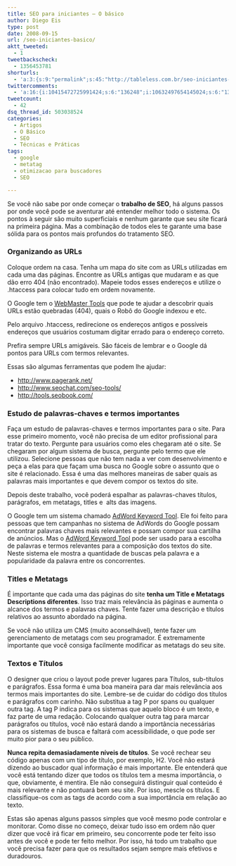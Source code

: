 ```yaml
---
title: SEO para iniciantes – O básico
author: Diego Eis
type: post
date: 2008-09-15
url: /seo-iniciantes-basico/
aktt_tweeted:
  - 1
tweetbackscheck:
  - 1356453781
shorturls:
  - 'a:3:{s:9:"permalink";s:45:"http://tableless.com.br/seo-iniciantes-basico";s:7:"tinyurl";s:26:"http://tinyurl.com/3gyyccx";s:4:"isgd";s:19:"http://is.gd/XsAra3";}'
twittercomments:
  - 'a:16:{i:10415472725991424;s:6:"136248";i:10632497654145024;s:6:"136254";i:10717828126609408;s:7:"retweet";i:10415994338025472;s:7:"retweet";i:144743985095778304;s:7:"retweet";i:154247924954562560;s:7:"retweet";i:154243825626382337;s:7:"retweet";i:154241606063624192;s:7:"retweet";i:154240323407712256;s:7:"retweet";i:154240239739736064;s:7:"retweet";i:154239987964055552;s:7:"retweet";i:154239908393914369;s:7:"retweet";i:154239385167085568;s:7:"retweet";i:154239321988276225;s:7:"retweet";i:170114014184083457;s:7:"retweet";i:170107546961575936;s:7:"retweet";}'
tweetcount:
  - 42
dsq_thread_id: 503038524
categories:
  - Artigos
  - O Básico
  - SEO
  - Técnicas e Práticas
tags:
  - google
  - metatag
  - otimizacao para buscadores
  - SEO

---
```

Se você não sabe por onde começar o **trabalho de SEO**, há alguns passos por onde você pode se aventurar até entender melhor todo o sistema. Os pontos à seguir são muito superficiais e nenhum garante que seu site ficará na primeira página. Mas a combinação de todos eles te garante uma base sólida para os pontos mais profundos do tratamento SEO.<!--more-->

### Organizando as URLs

Coloque ordem na casa. Tenha um mapa do site com as URLs utilizadas em cada uma das páginas. Encontre as URLs antigas que mudaram e as que dão erro 404 (não encontrado). Mapeie todos esses endereços e utilize o .htaccess para colocar tudo em ordem novamente.
  
O Google tem o [WebMaster Tools][1] que pode te ajudar a descobrir quais URLs estão quebradas (404), quais o Robô do Google indexou e etc.

Pelo arquivo .htaccess, redirecione os endereços antigos e possíveis endereços que usuários costumam digitar errado para o endereço correto.
  
Prefira sempre URLs amigáveis. São fáceis de lembrar e o Google dá pontos para URLs com termos relevantes.

Essas são algumas ferramentas que podem lhe ajudar:

  * <http://www.pagerank.net/>
  * <http://www.seochat.com/seo-tools/>
  * <http://tools.seobook.com/>

### Estudo de palavras-chaves e termos importantes

Faça um estudo de palavras-chaves e termos importantes para o site. Para esse primeiro momento, você não precisa de um editor profissional para tratar do texto. Pergunte para usuários como eles chegaram até o site. Se chegaram por algum sistema de busca, pergunte pelo termo que ele utilizou. Selecione pessoas que não tem nada a ver com desenvolvimento e peça a elas para que façam uma busca no Google sobre o assunto que o site é relacionado. Essa é uma das melhores maneiras de saber quais as palavras mais importantes e que devem compor os textos do site.

Depois deste trabalho, você poderá espalhar as palavras-chaves títulos, parágrafos, em metatags, titles e  alts das imagens.
  
O Google tem um sistema chamado [AdWord Keyword Tool][2]. Ele foi feito para pessoas que tem campanhas no sistema de AdWords do Google possam encontrar palavras chaves mais relevantes e possam compor sua cartilha de anúncios. Mas o [AdWord Keyword Tool][2] pode ser usado para a escolha de palavras e termos relevantes para a composição dos textos do site. Neste sistema ele mostra a quantidade de buscas pela palavra e a popularidade da palavra entre os concorrentes.

### Titles e Metatags

É importante que cada uma das páginas do site **tenha um Title e Metatags Descriptions diferentes**. Isso traz mais relevância às páginas e aumenta o alcance dos termos e palavras chaves. Tente fazer uma descrição e títulos relativos ao assunto abordado na página.

Se você não utiliza um CMS (muito aconselhável), tente fazer um gerenciamento de metatags com seu programador. É extremamente importante que você consiga facilmente modificar as metatags do seu site.

### Textos e Títulos

O designer que criou o layout pode prever lugares para Títulos, sub-títulos e parágrafos. Essa forma é uma boa maneira para dar mais relevância aos termos mais importantes do site. Lembre-se de cuidar do código dos títulos e parágrafos com carinho. Não substitua a tag P por spans ou qualquer outra tag. A tag P indica para os sistemas que aquelo bloco é um texto, e faz parte de uma redação. Colocando qualquer outra tag para marcar parágrafos ou títulos, você não estará dando a importância necessárias para os sistemas de busca e faltará com acessibilidade, o que pode ser muito pior para o seu público.

**Nunca repita demasiadamente níveis de títulos**. Se você rechear seu código apenas com um tipo de título, por exemplo, H2. Você não estará dizendo ao buscador qual informação é mais importante. Ele entenderá que você está tentando dizer que todos os títulos tem a mesma importância, o que, obviamente, é mentira. Ele não conseguirá distinguir qual conteúdo é mais relevante e não pontuará bem seu site. Por isso, mescle os títulos. E classifique-os com as tags de acordo com a sua importância em relação ao texto.

Estas são apenas alguns passos simples que você mesmo pode controlar e monitorar. Como disse no começo, deixar tudo isso em ordem não quer dizer que você irá ficar em primeiro, seu concorrente pode ter feito isso antes de você e pode ter feito melhor. Por isso, há todo um trabalho que você precisa fazer para que os resultados sejam sempre mais efetivos e duradouros.

 [1]: http://www.google.com/webmasters/tools/
 [2]: https://adwords.google.com/select/KeywordToolExternal